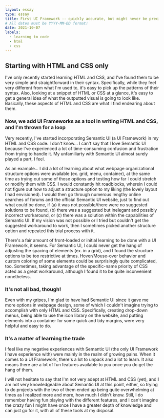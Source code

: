 ```yaml
---
layout: essay
type: essay
title: First UI Framework -- quickly accurate, but might never be precise
# All dates must be YYYY-MM-DD format!
date: 2021-10-07
labels:
  - learning to code
  - html
  - css
---
```


## Starting with HTML and CSS only
I've only recently started learning HTML and CSS, and I've found them to be very simple and straightforward in their syntax. Specifically, while they feel very different from what I'm used to, it's easy to pick up the patterns of their syntax. Also, looking at a snippet of HTML or CSS at a glance, it's easy to get a general idea of what the outputted visual is going to look like. Basically, these aspects of HTML and CSS are what I find endearing about them.

### Now, we add UI Frameworks as a tool in writing HTML and CSS, and I'm thrown for a loop
Very recently, I've started incorporating Semantic UI (a UI Framework) in my HTML and CSS code. I don't know... I can't say that I love Semantic UI because I've experienced a lot of time-consuming confusion and frustration from trying to handle it. My unfamiliarty with Semantic UI almost surely played a part, I feel.

As an example... I did a lot of learning about what webpage organizational structure options were available (ex. grid, menu, container), at the same time as trying out some of those options and testing how far I could stretch or modify them with CSS. I would constantly hit roadblocks, wherein I could not figure out how to adjust a structure option to my liking (the lovely layout I had envisioned). I would then go through numerous lengthy online searches of forums and the official Semantic UI website, just to find out what could be done, if 
(a) it was not possible/there were no suggested solutions to be found, 
(b) there was a suggested but inelegant and possibly incorrect workaround, or 
(c) there was a solution within the capabilities of Semantic UI.
If my vision was not possible or I tried but couldn't get the suggested workaround to work, then I sometimes picked another structure option and repeated this trial process with it.

There's a fair amount of front-loaded or initial learning to be done with a UI Framework, it seems. For Semantic UI, I could never get the hang of adjusting the spacing of elements (ex. in a grid), and I found the structure options to be too restrictive at times. Hover/Mouse-over behavior and custom coloring of some elements could be surprisingly quite complicated, too. Sometimes, taking advantage of the specific-name priority of CSS acted as a great workaround, although I found it to be quite inconvenient nonetheless.

### It's not all bad, though!
Even with my gripes, I'm glad to have had Semantic UI since it gave me more options in webpage design, some of which I couldn't imagine trying to accomplish with only HTML and CSS. Specifically, creating drop-down menus, being able to use the icon library on the website, and putting elements into a container for some quick and tidy margins, were very helpful and easy to do.

### It's a matter of learning the trade
I feel like my negative experiences with Semantic UI (the only UI Framework I have experience with) were mainly in the realm of growing pains. When it comes to a UI Framework, there's a lot to unpack and a lot to learn. It also means there are a lot of fun features available to you once you do get the hang of them.

I will not hesitate to say that I'm not very adept at HTML and CSS (yet), and I am not very knowledgeable about Semantic UI at this point, either, so trying to do projects with the two of them ended up being quite overwhelming at times as I realized more and more, how much I didn't know. Still, I do remember having fun playing with the different features, and I can't imagine the crazy fun I might have once I have a greater depth of knowledge and can just go for it, with all of these tools at my disposal.
